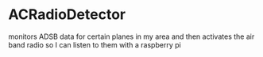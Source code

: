 # ACRadioDetector
monitors ADSB data for certain planes in my area and then activates the air band radio so I can listen to them with a raspberry pi
